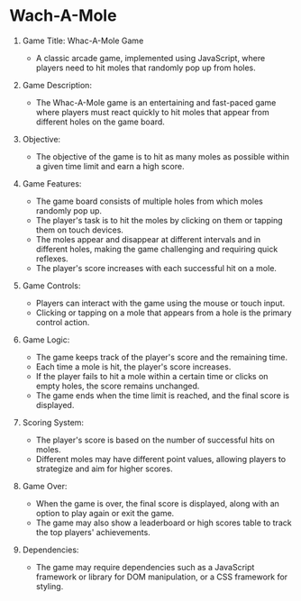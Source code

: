 # Wach-A-Mole


1. Game Title: Whac-A-Mole Game
   - A classic arcade game, implemented using JavaScript, where players need to hit moles that randomly pop up from holes.

2. Game Description:
   - The Whac-A-Mole game is an entertaining and fast-paced game where players must react quickly to hit moles that appear from different holes on the game board.

3. Objective:
   - The objective of the game is to hit as many moles as possible within a given time limit and earn a high score.

4. Game Features:
   - The game board consists of multiple holes from which moles randomly pop up.
   - The player's task is to hit the moles by clicking on them or tapping them on touch devices.
   - The moles appear and disappear at different intervals and in different holes, making the game challenging and requiring quick reflexes.
   - The player's score increases with each successful hit on a mole.

5. Game Controls:
   - Players can interact with the game using the mouse or touch input.
   - Clicking or tapping on a mole that appears from a hole is the primary control action.

6. Game Logic:
   - The game keeps track of the player's score and the remaining time.
   - Each time a mole is hit, the player's score increases.
   - If the player fails to hit a mole within a certain time or clicks on empty holes, the score remains unchanged.
   - The game ends when the time limit is reached, and the final score is displayed.

7. Scoring System:
   - The player's score is based on the number of successful hits on moles.
   - Different moles may have different point values, allowing players to strategize and aim for higher scores.

8. Game Over:
   - When the game is over, the final score is displayed, along with an option to play again or exit the game.
   - The game may also show a leaderboard or high scores table to track the top players' achievements.

9. Dependencies:
   - The game may require dependencies such as a JavaScript framework or library for DOM manipulation, or a CSS framework for styling.

